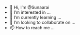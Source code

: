 - 👋 Hi, I’m @Sunaarai
- 👀 I’m interested in ...
- 🌱 I’m currently learning ...
- 💞️ I’m looking to collaborate on ...
- 📫 How to reach me ...

<!---
Sunaarai/Sunaarai is a ✨ special ✨ repository because its `README.md` (this file) appears on your GitHub profile.
You can click the Preview link to take a look at your changes.
--->
